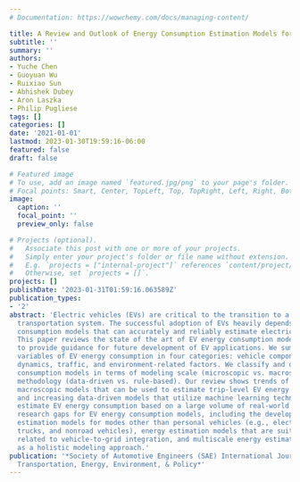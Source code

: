 ```yaml
---
# Documentation: https://wowchemy.com/docs/managing-content/

title: A Review and Outlook of Energy Consumption Estimation Models for Electric Vehicles
subtitle: ''
summary: ''
authors:
- Yuche Chen
- Guoyuan Wu
- Ruixiao Sun
- Abhishek Dubey
- Aron Laszka
- Philip Pugliese
tags: []
categories: []
date: '2021-01-01'
lastmod: 2023-01-30T19:59:16-06:00
featured: false
draft: false

# Featured image
# To use, add an image named `featured.jpg/png` to your page's folder.
# Focal points: Smart, Center, TopLeft, Top, TopRight, Left, Right, BottomLeft, Bottom, BottomRight.
image:
  caption: ''
  focal_point: ''
  preview_only: false

# Projects (optional).
#   Associate this post with one or more of your projects.
#   Simply enter your project's folder or file name without extension.
#   E.g. `projects = ["internal-project"]` references `content/project/deep-learning/index.md`.
#   Otherwise, set `projects = []`.
projects: []
publishDate: '2023-01-31T01:59:16.063589Z'
publication_types:
- '2'
abstract: 'Electric vehicles (EVs) are critical to the transition to a low-carbon
  transportation system. The successful adoption of EVs heavily depends on energy
  consumption models that can accurately and reliably estimate electricity consumption.
  This paper reviews the state of the art of EV energy consumption models, aiming
  to provide guidance for future development of EV applications. We summarize influential
  variables of EV energy consumption in four categories: vehicle component, vehicle
  dynamics, traffic, and environment-related factors. We classify and discuss EV energy
  consumption models in terms of modeling scale (microscopic vs. macroscopic) and
  methodology (data-driven vs. rule-based). Our review shows trends of increasing
  macroscopic models that can be used to estimate trip-level EV energy consumption
  and increasing data-driven models that utilize machine learning technologies to
  estimate EV energy consumption based on a large volume of real-world data. We identify
  research gaps for EV energy consumption models, including the development of energy
  estimation models for modes other than personal vehicles (e.g., electric buses,
  trucks, and nonroad vehicles), energy estimation models that are suitable for applications
  related to vehicle-to-grid integration, and multiscale energy estimation models
  as a holistic modeling approach.'
publication: '*Society of Automotive Engineers (SAE) International Journal of Sustainable
  Transportation, Energy, Environment, & Policy*'
---
```

